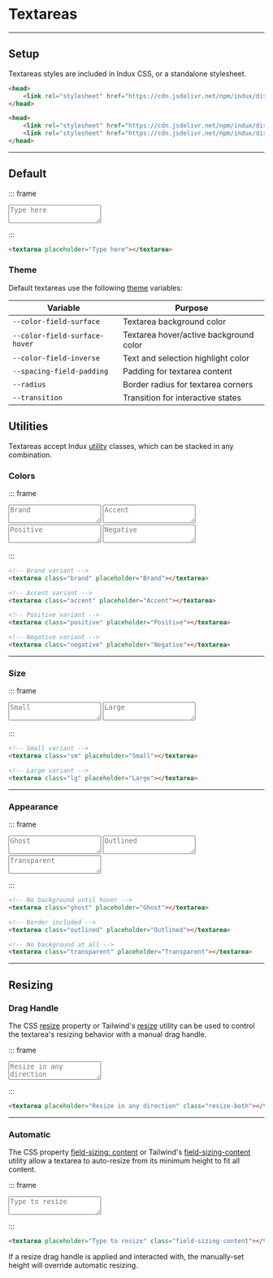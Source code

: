 # Textareas

---

## Setup

Textareas styles are included in Indux CSS, or a standalone stylesheet.

<x-code-group copy>

```html "Indux CSS"
<head>
    <link rel="stylesheet" href="https://cdn.jsdelivr.net/npm/indux/dist/indux.css" />
</head>
```

```html "Standalone"
<head>
    <link rel="stylesheet" href="https://cdn.jsdelivr.net/npm/indux/dist/indux.theme.css" />
    <link rel="stylesheet" href="https://cdn.jsdelivr.net/npm/indux/dist/indux.input.css" />
</head>
```

</x-code-group>

---

## Default

::: frame
<textarea placeholder="Type here"></textarea>
:::

```html copy
<textarea placeholder="Type here"></textarea>
```

### Theme

Default textareas use the following [theme](/styles/theme) variables:

| Variable | Purpose |
|----------|---------|
| `--color-field-surface` | Textarea background color |
| `--color-field-surface-hover` | Textarea hover/active background color |
| `--color-field-inverse` | Text and selection highlight color |
| `--spacing-field-padding` | Padding for textarea content |
| `--radius` | Border radius for textarea corners |
| `--transition` | Transition for interactive states |


## Utilities

Textareas accept Indux [utility](/styles/utilities) classes, which can be stacked in any combination.

### Colors

::: frame
<textarea class="brand" placeholder="Brand"></textarea>
<textarea class="accent" placeholder="Accent"></textarea>
<textarea class="positive" placeholder="Positive"></textarea>
<textarea class="negative" placeholder="Negative"></textarea>
:::

```html copy
<!-- Brand variant -->
<textarea class="brand" placeholder="Brand"></textarea>

<!-- Accent variant -->
<textarea class="accent" placeholder="Accent"></textarea>

<!-- Positive variant -->
<textarea class="positive" placeholder="Positive"></textarea>

<!-- Negative variant -->
<textarea class="negative" placeholder="Negative"></textarea>
```

---

### Size

::: frame
<textarea class="sm" placeholder="Small"></textarea>
<textarea class="lg" placeholder="Large"></textarea>
:::

```html copy
<!-- Small variant -->
<textarea class="sm" placeholder="Small"></textarea>

<!-- Large variant -->
<textarea class="lg" placeholder="Large"></textarea>
```

---

### Appearance

::: frame
<textarea class="ghost" placeholder="Ghost"></textarea>
<textarea class="outlined" placeholder="Outlined"></textarea>
<textarea class="transparent" placeholder="Transparent"></textarea>
:::

```html copy
<!-- No background until hover -->
<textarea class="ghost" placeholder="Ghost"></textarea>

<!-- Border included -->
<textarea class="outlined" placeholder="Outlined"></textarea>

<!-- No background at all -->
<textarea class="transparent" placeholder="Transparent"></textarea>
```

---

## Resizing

### Drag Handle

The CSS <a href="https://developer.mozilla.org/en-US/docs/Web/CSS/resize" target="_blank">resize</a> property or Tailwind's <a href="https://tailwindcss.com/docs/resize" target="_blank">resize</a> utility can be used to control the textarea's resizing behavior with a manual drag handle.

::: frame
<textarea placeholder="Resize in any direction" class="resize-both"></textarea>
:::

```html copy
<textarea placeholder="Resize in any direction" class="resize-both"></textarea>
```

---

### Automatic

The CSS property <a href="https://developer.mozilla.org/en-US/docs/Web/CSS/field-sizing" target="_blank">field-sizing: content</a> or Tailwind's <a href="https://tailwindcss.com/docs/field-sizing" target="_blank">field-sizing-content</a> utility allow a textarea to auto-resize from its minimum height to fit all content.

::: frame
<textarea placeholder="Type to resize" class="field-sizing-content"></textarea>
:::

```html copy
<textarea placeholder="Type to resize" class="field-sizing-content"></textarea>
```

If a resize drag handle is applied and interacted with, the manually-set height will override automatic resizing.